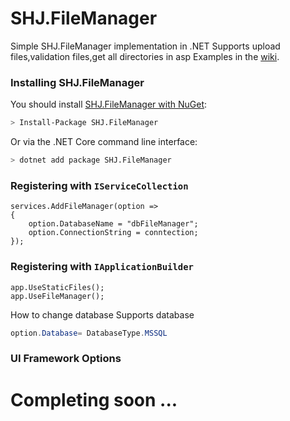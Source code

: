 SHJ.FileManager
=======

Simple SHJ.FileManager implementation in .NET
Supports upload files,validation files,get all directories in asp 
Examples in the [wiki](https://github.com/jabbekhaneh/SHJ.FileManager).

<!-- ### How do I get started? -->

### Installing SHJ.FileManager
You should install [SHJ.FileManager with NuGet](https://www.nuget.org/packages/SHJ.FileManager):

```bash
> Install-Package SHJ.FileManager
```

Or via the .NET Core command line interface:
   
```bash
> dotnet add package SHJ.FileManager
```

### Registering with `IServiceCollection`

```
services.AddFileManager(option =>
{
    option.DatabaseName = "dbFileManager";
    option.ConnectionString = conntection;
});
```

### Registering with `IApplicationBuilder`

```
app.UseStaticFiles();
app.UseFileManager();
```

How to change database Supports database 
```csharp
option.Database= DatabaseType.MSSQL
```

### UI Framework Options



# Completing soon ...
